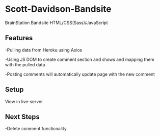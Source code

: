 # Scott-Davidson-Bandsite
BrainStation Bandsite
HTML/CSS(Sass)/JavaScript


## Features
-Pulling data from Heroku using Axios

-Using JS DOM to create comment section and shows and mapping them with the pulled data

-Posting comments will automatically update page with the new comment

## Setup
View in live-server

## Next Steps
-Delete comment functionality
